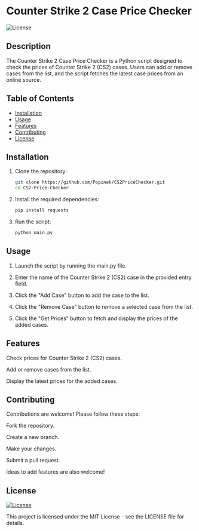 # Counter Strike 2 Case Price Checker

![License](https://img.shields.io/badge/License-MIT-blue.svg)

## Description

The Counter Strike 2 Case Price Checker is a Python script designed to check the prices of Counter Strike 2 (CS2) cases. Users can add or remove cases from the list, and the script fetches the latest case prices from an online source.

## Table of Contents

- [Installation](#installation)
- [Usage](#usage)
- [Features](#features)
- [Contributing](#contributing)
- [License](#license)

## Installation

1. Clone the repository:

   ```bash
   git clone https://github.com/Popinek/CS2PriceChecker.git
   cd CS2-Price-Checker
   
2. Install the required dependencies:

    ```bash
   pip install requests

3. Run the script:

    ```bash
   python main.py

## Usage

1. Launch the script by running the main.py file.

2. Enter the name of the Counter Strike 2 (CS2) case in the provided entry field.

3. Click the "Add Case" button to add the case to the list.

4. Click the "Remove Case" button to remove a selected case from the list.

5. Click the "Get Prices" button to fetch and display the prices of the added cases.

## Features

Check prices for Counter Strike 2 (CS2) cases.

Add or remove cases from the list.

Display the latest prices for the added cases.

## Contributing

Contributions are welcome! Please follow these steps:

Fork the repository.

Create a new branch.

Make your changes.

Submit a pull request.

Ideas to add features are also welcome!

## License
[![License](https://img.shields.io/badge/License-MIT-blue.svg)](LICENSE)

This project is licensed under the MIT License - see the LICENSE file for details.
